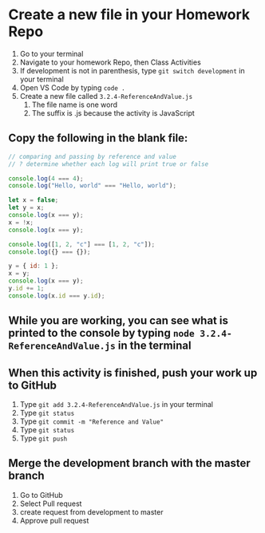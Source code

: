 # Create a new file in your Homework Repo

1. Go to your terminal
2. Navigate to your homework Repo, then Class Activities
3. If development is not in parenthesis, type `git switch development` in your terminal
4. Open VS Code by typing `code .`
5. Create a new file called `3.2.4-ReferenceAndValue.js`
    1. The file name is one word
    2. The suffix is .js because the activity is JavaScript

## Copy the following in the blank file:

```javascript
// comparing and passing by reference and value
// ? determine whether each log will print true or false

console.log(4 === 4);
console.log("Hello, world" === "Hello, world");

let x = false;
let y = x;
console.log(x === y);
x = !x;
console.log(x === y);

console.log([1, 2, "c"] === [1, 2, "c"]);
console.log({} === {});

y = { id: 1 };
x = y;
console.log(x === y);
y.id += 1;
console.log(x.id === y.id);
```

## While you are working, you can see what is printed to the console by typing `node 3.2.4-ReferenceAndValue.js` in the terminal

## When this activity is finished, push your work up to GitHub

1. Type `git add 3.2.4-ReferenceAndValue.js` in your terminal
2. Type `git status`
3. Type `git commit -m "Reference and Value"`
4. Type `git status`
5. Type `git push`

## Merge the development branch with the master branch

1. Go to GitHub
2. Select Pull request
3. create request from development to master
4. Approve pull request
